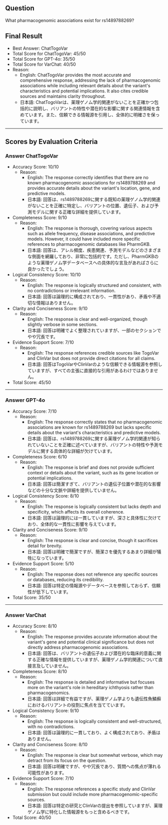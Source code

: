 ## Question

What pharmacogenomic associations exist for rs1489788269?

## Final Result

- Best Answer: ChatTogoVar
- Total Score for ChatTogoVar: 45/50
- Total Score for GPT-4o: 35/50
- Total Score for VarChat: 40/50
- Reason:
  - English: ChatTogoVar provides the most accurate and comprehensive response, addressing the lack of pharmacogenomic associations while including relevant details about the variant's characteristics and potential implications. It also cites credible sources and maintains clarity throughout.
  - 日本語: ChatTogoVarは、薬理ゲノム学的関連がないことを正確かつ包括的に説明し、バリアントの特性や潜在的な影響に関する関連情報を含めています。また、信頼できる情報源を引用し、全体的に明確さを保っています。

---

## Scores by Evaluation Criteria

### Answer ChatTogoVar
- Accuracy Score: 10/10
  - Reason: 
    - English: The response correctly identifies that there are no known pharmacogenomic associations for rs1489788269 and provides accurate details about the variant's location, gene, and predictive models.
    - 日本語: 回答は、rs1489788269に関する既知の薬理ゲノム学的関連がないことを正確に特定し、バリアントの位置、遺伝子、および予測モデルに関する正確な詳細を提供しています。
- Completeness Score: 9/10
  - Reason: 
    - English: The response is thorough, covering various aspects such as allele frequency, disease associations, and predictive models. However, it could have included more specific references to pharmacogenomic databases like PharmGKB.
    - 日本語: 回答は、アレル頻度、疾患関連、予測モデルなどのさまざまな側面を網羅しており、非常に包括的です。ただし、PharmGKBのような薬理ゲノム学データベースへの具体的な言及があればさらに良かったでしょう。
- Logical Consistency Score: 10/10
  - Reason: 
    - English: The response is logically structured and consistent, with no contradictions or irrelevant information.
    - 日本語: 回答は論理的に構成されており、一貫性があり、矛盾や不適切な情報はありません。
- Clarity and Conciseness Score: 9/10
  - Reason: 
    - English: The response is clear and well-organized, though slightly verbose in some sections.
    - 日本語: 回答は明確でよく整理されていますが、一部のセクションでやや冗長です。
- Evidence Support Score: 7/10
  - Reason: 
    - English: The response references credible sources like TogoVar and ClinVar but does not provide direct citations for all claims.
    - 日本語: 回答はTogoVarやClinVarのような信頼できる情報源を参照していますが、すべての主張に直接的な引用があるわけではありません。
- Total Score: 45/50

---

### Answer GPT-4o
- Accuracy Score: 7/10
  - Reason: 
    - English: The response correctly states that no pharmacogenomic associations are known for rs1489788269 but lacks specific details about the variant's characteristics and predictive models.
    - 日本語: 回答は、rs1489788269に関する薬理ゲノム学的関連が知られていないことを正確に述べていますが、バリアントの特性や予測モデルに関する具体的な詳細が欠けています。
- Completeness Score: 6/10
  - Reason: 
    - English: The response is brief and does not provide sufficient context or details about the variant, such as its gene location or potential implications.
    - 日本語: 回答は簡潔すぎて、バリアントの遺伝子位置や潜在的な影響などの十分な文脈や詳細を提供していません。
- Logical Consistency Score: 8/10
  - Reason: 
    - English: The response is logically consistent but lacks depth and specificity, which affects its overall coherence.
    - 日本語: 回答は論理的には一貫していますが、深さと具体性に欠けており、全体的な一貫性に影響を与えています。
- Clarity and Conciseness Score: 9/10
  - Reason: 
    - English: The response is clear and concise, though it sacrifices detail for brevity.
    - 日本語: 回答は明確で簡潔ですが、簡潔さを優先するあまり詳細が犠牲になっています。
- Evidence Support Score: 5/10
  - Reason: 
    - English: The response does not reference any specific sources or databases, reducing its credibility.
    - 日本語: 回答は特定の情報源やデータベースを参照しておらず、信頼性が低下しています。
- Total Score: 35/50

---

### Answer VarChat
- Accuracy Score: 8/10
  - Reason: 
    - English: The response provides accurate information about the variant's gene and potential clinical significance but does not directly address pharmacogenomic associations.
    - 日本語: 回答は、バリアントの遺伝子および潜在的な臨床的意義に関する正確な情報を提供していますが、薬理ゲノム学的関連について直接言及していません。
- Completeness Score: 8/10
  - Reason: 
    - English: The response is detailed and informative but focuses more on the variant's role in hereditary ichthyosis rather than pharmacogenomics.
    - 日本語: 回答は詳細で有益ですが、薬理ゲノム学よりも遺伝性魚鱗癬におけるバリアントの役割に焦点を当てています。
- Logical Consistency Score: 9/10
  - Reason: 
    - English: The response is logically consistent and well-structured, with no contradictions.
    - 日本語: 回答は論理的に一貫しており、よく構成されており、矛盾はありません。
- Clarity and Conciseness Score: 8/10
  - Reason: 
    - English: The response is clear but somewhat verbose, which may detract from its focus on the question.
    - 日本語: 回答は明確ですが、やや冗長であり、質問への焦点が薄れる可能性があります。
- Evidence Support Score: 7/10
  - Reason: 
    - English: The response references a specific study and ClinVar submission but could include more pharmacogenomic-specific sources.
    - 日本語: 回答は特定の研究とClinVarの提出を参照していますが、薬理ゲノム学に特化した情報源をもっと含めるべきです。
- Total Score: 40/50